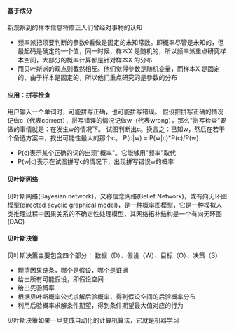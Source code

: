 #### 基于成分
新观察到的样本信息将修正人们曾经对事物的认知

- 频率派把须要判断的參数θ看做是固定的未知常数。即概率尽管是未知的，但最起码是确定的一个值，同一时候，样本X 是随机的，所以频率派重点研究样本空间，大部分的概率计算都是针对样本X 的分布
- 而贝叶斯派的观点则截然相反。他们觉得參数是随机变量，而样本X 是固定的，由于样本是固定的，所以他们重点研究的是參数的分布

#### 应用：拼写检查
用户输入一个单词时，可能拼写正确，也可能拼写错误。
假设把拼写正确的情况记做c（代表correct），拼写错误的情况记做w（代表wrong），那么"拼写检查"要做的事情就是：在发生w的情况下。
试图判断出c。换言之：已知w，然后在若干个备选方案中，找出可能性最大的那个c。
P(c|w) = P(w|c)*P(c)/P(w)

- P(c)表示某个正确的词的出现"概率"。它能够用"频率"取代
- P(w|c)表示在试图拼写c的情况下，出现拼写错误w的概率

#### 贝叶斯网络
贝叶斯网络(Bayesian network)，又称信念网络(Belief Network)，或有向无环图模型(directed acyclic graphical model)，是一种概率图模型，它是一种模拟人类推理过程中因果关系的不确定性处理模型，其网络拓朴结构是一个有向无环图(DAG)

#### 贝叶斯决策
贝叶斯决策主要包含四个部分： 数据（D）、假设（W）、目标（O）、决策（S）

- 理清因果链条，哪个是假设，哪个是证据
- 给出所有可能假设，即假设空间
- 给出先验概率
- 根据贝叶斯概率公式求解后验概率，得到假设空间的后验概率分布
- 利用后验概率求解条件期望，得到条件期望最大值对应的行为

贝叶斯决策如果一旦变成自动化的计算机算法，它就是机器学习
